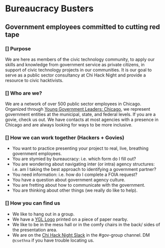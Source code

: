 # Bureaucracy Busters
## Government employees committed to cutting red tape

### [] Purpose
We are here as members of the civic technology community, to apply our skills and knowledge from government service as private citizens, in support of civic technology projects in our communities. It is our goal to serve as a public sector consultancy at Chi Hack Night and provide a resource to civic hacktivists.

### [] Who are we?
We are a network of over 500 public sector employees in Chicago. Organized through [Young Government Leaders: Chicago](http://chigov.space), we represent government entities at the municipal, state, and federal levels. If you are a govie, check us out. We have contacts at most agencies with a presence in Chicago and are always looking for ways to be more inclusive.

### [] How we can work together (Hackers + Govies)
- You want to practice presenting your project to real, live, breathing government employees.
- You are stymied by bureaucracy: i.e. which form do I fill out?
- You are wondering about navigating inter (or intra) agency structures: i.e. am I taking the best approach to identifying a government partner?
- You need information: i.e. how do I complete a FOIA request?
- You have a question about government agency culture.
- You are fretting about how to communicate with the government.
- You are thinking about other things (we really do like to help).

### [] How you can find us
- We like to hang out in a group.
- We have a [YGL Logo](#) printed on a piece of paper nearby.
- We like to be in the mess hall or in the comfy chairs in the back/ sides of the presentation area.
- We are on the [Chi Hack Night Slack](https://chihacknight.slack.me) in the #gov-group channel. DM `@csethna` if you have trouble locating us.
